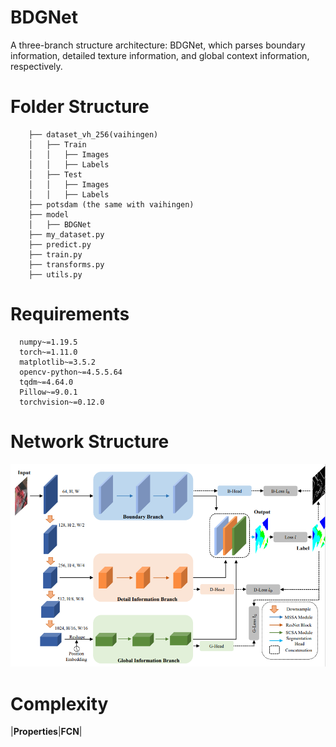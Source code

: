# BDGNet
 A three-branch structure architecture: BDGNet, which parses boundary information, detailed texture information, and global context information, respectively.
# Folder Structure
        ├── dataset_vh_256(vaihingen)
        │   ├── Train
        │   │   ├── Images
        │   │   ├── Labels
        │   ├── Test
        │   │   ├── Images
        │   │   ├── Labels
        ├── potsdam (the same with vaihingen)
        ├── model
        │   ├── BDGNet
        ├── my_dataset.py
        ├── predict.py
        ├── train.py
        ├── transforms.py
        ├── utils.py
# Requirements
      numpy~=1.19.5
      torch~=1.11.0
      matplotlib~=3.5.2
      opencv-python~=4.5.5.64
      tqdm~=4.64.0
      Pillow~=9.0.1
      torchvision~=0.12.0
# Network Structure
![image](https://github.com/sfocxic/BDGNet/blob/main/fig/Network_Structure.png)
# Complexity
 |**Properties**|**FCN**|

